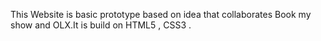 This Website is basic prototype based on idea that collaborates Book my show and OLX.It is build on HTML5 , CSS3 .
